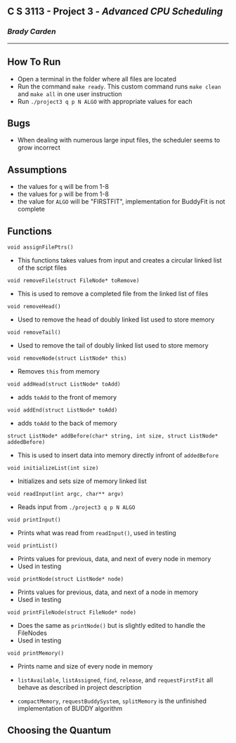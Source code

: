 ## C S 3113 - Project 3 - *Advanced CPU Scheduling*
### *Brady Carden*
-------------------
## How To Run
- Open a terminal in the folder where all files are located
- Run the command `make ready`. This custom command runs `make clean` and `make all` in one user instruction
- Run `./project3 q p N ALGO` with appropriate values for each

## Bugs 
- When dealing with numerous large input files, the scheduler seems to grow incorrect

## Assumptions
- the values for `q` will be from 1-8
- the values for `p` will be from  1-8
- the value for `ALGO` will be "FIRSTFIT", implementation for BuddyFit is not complete

##

## Functions
`void assignFilePtrs()`
- This functions takes values from input and creates a circular linked list of the script files 


`void removeFile(struct FileNode* toRemove)`
- This is used to remove a completed file from the linked list of files

`void removeHead()`
- Used to remove the head of doubly linked list used to store memory


`void removeTail()`
- Used to remove the tail of doubly linked list used to store memory

`void removeNode(struct ListNode* this)`
- Removes `this` from memory

`void addHead(struct ListNode* toAdd)`
- adds `toAdd` to the front of memory

`void addEnd(struct ListNode* toAdd)`
- adds `toAdd` to the back of memory

`struct ListNode* addBefore(char* string, int size, struct ListNode* addedBefore)`
- This is used to insert data into memory directly infront of `addedBefore`

`void initializeList(int size)`
- Initializes and sets size of memory linked list

`void readInput(int argc, char** argv)`
- Reads input from `./project3 q p N ALGO` 

`void printInput()`
- Prints what was read from `readInput()`, used in testing

`void printList()`
- Prints values for previous, data, and next of every node in memory
- Used in testing

`void printNode(struct ListNode* node)`
- Prints values for previous, data, and next of a node in memory
- Used in testing

`void printFileNode(struct FileNode* node)`
- Does the same as `printNode()` but is slightly edited to handle the FileNodes
- Used in testing

`void printMemory()`
- Prints name and size of every node in memory

- `listAvailable`, `listAssigned`, `find`, `release`, and `requestFirstFit` all behave as described in project description

- `compactMemory`, `requestBuddySystem`, `splitMemory` is the unfinished implementation of BUDDY algorithm

## Choosing the Quantum
